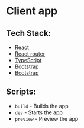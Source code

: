 # Client app
## Tech Stack:

- [React](https://react.dev/blog/2023/03/16/introducing-react-dev)
- [React router](https://reactrouter.com/en/main)
- [TypeScript](https://www.typescriptlang.org/docs/)
- [Bootstrap](https://getbootstrap.com/docs/5.0/getting-started/introduction/)
- [Bootstrap](https://getbootstrap.com/docs/5.0/getting-started/introduction/)

## Scripts:

- `build` - Builds the app
- `dev` - Starts the app
- `preview` - Preview the app